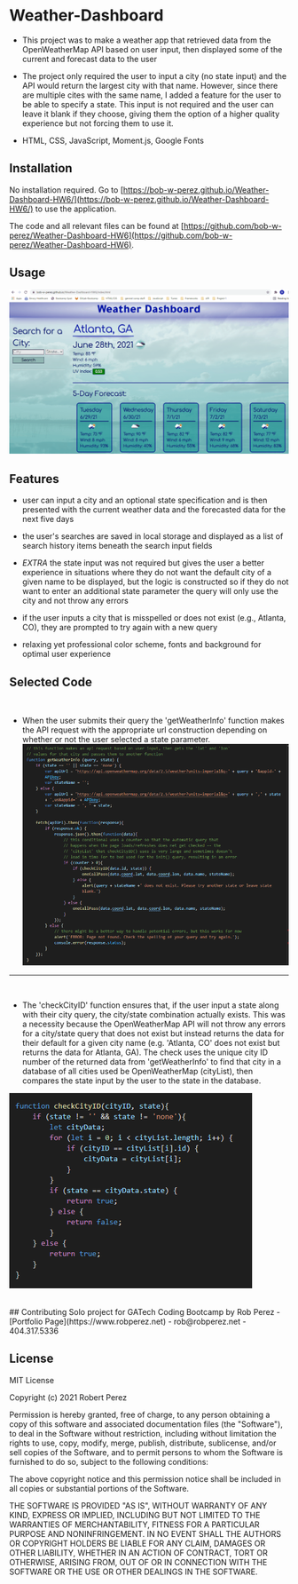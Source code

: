 # Weather-Dashboard


- This project was to make a weather app that retrieved data from the OpenWeatherMap API based on user input, then displayed some of the current and forecast data to the user

- The project only required the user to input a city (no state input) and the API would return the largest city with that name. However, since there are multiple cites with the same name, I added a feature for the user to be able to specify a state. This input is not required and the user can leave it blank if they choose, giving them the option of a higher quality experience but not forcing them to use it.

- HTML, CSS, JavaScript, Moment.js, Google Fonts
## Installation

No installation required.
Go to [https://bob-w-perez.github.io/Weather-Dashboard-HW6/](https://bob-w-perez.github.io/Weather-Dashboard-HW6/) to use the application.

The code and all relevant files can be found at [https://github.com/bob-w-perez/Weather-Dashboard-HW6](https://github.com/bob-w-perez/Weather-Dashboard-HW6). 

## Usage


![screenshot-demo](./assets/images/demo_hw6.gif "Functional Demo")


## Features

- user can input a city and an optional state specification and is then presented with the current weather data and the forecasted data for the next five days

- the user's searches are saved in local storage and displayed as a list of search history items beneath the search input fields

- *EXTRA* the state input was not required but gives the user a better experience in situations where they do not want the default city of a given name to be displayed, but the logic is constructed so if they do not want to enter an additional state parameter the query will only use the city and not throw any errors

- if the user inputs a city that is misspelled or does not exist (e.g., Atlanta, CO), they are prompted to try again with a new query

- relaxing yet professional color scheme, fonts and background for optimal user experience


## Selected Code
<br>

- When the user submits their query the 'getWeatherInfo' function makes the API request with the appropriate url construction depending on whether or not the user selected a state parameter.
![screenshot-demo](./assets/images/code-snippet-1.png "Functional Demo")
<hr>
<br>

- The 'checkCityID' function ensures that, if the user input a state along with their city query, the city/state combination actually exists. This was a necessity because the OpenWeatherMap API will not throw any errors for a city/state query that does not exist but instead returns the data for their default for a given city name (e.g. 'Atlanta, CO' does not exist but returns the data for Atlanta, GA). The check uses the unique city ID number of the returned data from 'getWeatherInfo' to find that city in a database of all cities used be OpenWeatherMap (cityList), then compares the state input by the user to the state in the database.

![screenshot-demo](./assets/images/code-snippet-2.png "Functional Demo")



<br>
## Contributing
Solo project for GATech Coding Bootcamp
by Rob Perez
- [Portfolio Page](https://www.robperez.net)
- rob@robperez.net
- 404.317.5336

<br>


## License
MIT License

Copyright (c) 2021 Robert Perez

Permission is hereby granted, free of charge, to any person obtaining a copy
of this software and associated documentation files (the "Software"), to deal
in the Software without restriction, including without limitation the rights
to use, copy, modify, merge, publish, distribute, sublicense, and/or sell
copies of the Software, and to permit persons to whom the Software is
furnished to do so, subject to the following conditions:

The above copyright notice and this permission notice shall be included in all
copies or substantial portions of the Software.

THE SOFTWARE IS PROVIDED "AS IS", WITHOUT WARRANTY OF ANY KIND, EXPRESS OR
IMPLIED, INCLUDING BUT NOT LIMITED TO THE WARRANTIES OF MERCHANTABILITY,
FITNESS FOR A PARTICULAR PURPOSE AND NONINFRINGEMENT. IN NO EVENT SHALL THE
AUTHORS OR COPYRIGHT HOLDERS BE LIABLE FOR ANY CLAIM, DAMAGES OR OTHER
LIABILITY, WHETHER IN AN ACTION OF CONTRACT, TORT OR OTHERWISE, ARISING FROM,
OUT OF OR IN CONNECTION WITH THE SOFTWARE OR THE USE OR OTHER DEALINGS IN THE
SOFTWARE.
